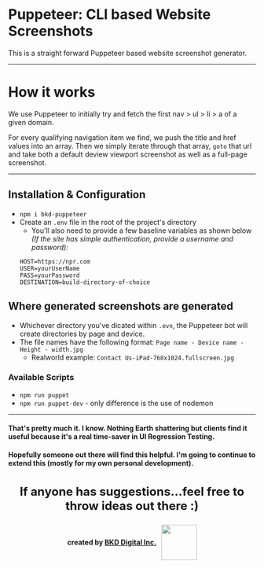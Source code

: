 # Puppeteer: CLI based Website Screenshots
This is a straight forward Puppeteer based website screenshot generator.
<hr />

# How it works

We use Puppeteer to initially try and fetch the first nav > ul > li > a of a given domain.

For every qualifying navigation item we find, we push the title and href values into an array.
Then we simply iterate through that array, `goto` that url and take both a default deview viewport screenshot as well as a full-page screenshot.
<hr />

## Installation & Configuration
- `npm i bkd-puppeteer`
- Create an `.env` file in the root of the project's directory
  - You'll also need to provide a few baseline variables as shown below *(If the site has simple authentication, provide a username and password):*
  ```
  HOST=https://npr.com
  USER=yourUserName
  PASS=yourPassword
  DESTINATION=build-directory-of-choice
  ```

## Where generated screenshots are generated
- Whichever directory you've dicated within `.evn`, the Puppeteer bot will create directories by page and device.
- The file names have the following format: `Page name - Device name - Height - width.jpg`
  - Realworld example: ```Contact Us-iPad-768x1024.fullscreen.jpg```

### Available Scripts
- `npm run puppet`
- `npm run puppet-dev` - only difference is the use of nodemon

<hr />

#### That's pretty much it. I know. Nothing Earth shattering but clients find it useful because it's a real time-saver in UI Regression Testing.

#### Hopefully someone out there will find this helpful. I'm going to continue to extend this (mostly for my own personal development).


<p style="font-weight: 700; font-size: 24px; text-align: center; margin-top: 35px;">
 If anyone has suggestions...feel free to throw ideas out there :)
</p>

<div style="display: flex; justify-content: center; align-items: center;">

  <div style="font-weight: 700; padding-right: 10px;">
    created by <a href="//bkd.io" title="BKD Digital, Inc. BE. KNOW. DO">BKD Digital Inc.</a>
  </div>

  <div>
    <img src="https://bkd.io/wp-content/uploads/2016/09/VETERAN_OWNED_02_grande1-e1474132644460.png" style="width: 72px; max-width: 100%;">
  </div>

</div>

